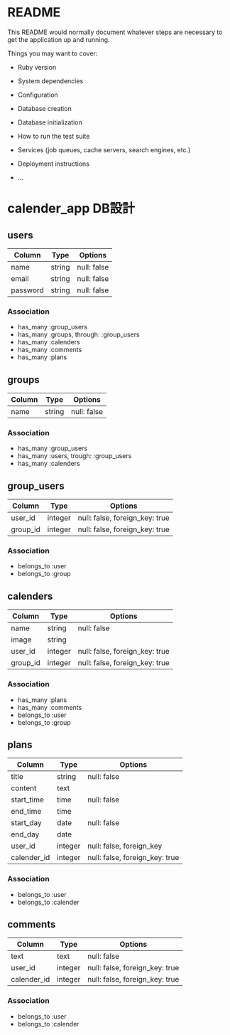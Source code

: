 # README

This README would normally document whatever steps are necessary to get the
application up and running.

Things you may want to cover:

* Ruby version

* System dependencies

* Configuration

* Database creation

* Database initialization

* How to run the test suite

* Services (job queues, cache servers, search engines, etc.)

* Deployment instructions

* ...

# calender_app DB設計

## users
|Column|Type|Options|
|------|----|-------|
|name|string|null: false|
|email|string|null: false|
|password|string|null: false|
### Association
- has_many :group_users
- has_many :groups, through: :group_users
- has_many :calenders
- has_many :comments
- has_many :plans

## groups
|Column|Type|Options|
|------|----|-------|
|name|string|null: false|
### Association
- has_many :group_users
- has_many :users, trough: :group_users
- has_many :calenders

## group_users
|Column|Type|Options|
|------|----|-------|
|user_id|integer|null: false, foreign_key: true|
|group_id|integer|null: false, foreign_key: true|
### Association
- belongs_to :user
- belongs_to :group

## calenders
|Column|Type|Options|
|------|----|-------|
|name|string|null: false|
|image|string|
|user_id|integer|null: false, foreign_key: true|
|group_id|integer|null: false, foreign_key: true|
### Association
- has_many :plans
- has_many :comments
- belongs_to :user
- belongs_to :group

## plans
|Column|Type|Options|
|------|----|-------|
|title|string|null: false|
|content|text|
|start_time|time|null: false|
|end_time|time|
|start_day|date|null: false|
|end_day|date|
|user_id|integer|null: false, foreign_key|
|calender_id|integer|null: false, foreign_key: true|
### Association
- belongs_to :user
- belongs_to :calender

## comments
|Column|Type|Options|
|------|----|-------|
|text|text|null: false|
|user_id|integer|null: false, foreign_key: true|
|calender_id|integer|null: false, foreign_key: true|
### Association
- belongs_to :user
- belongs_to :calender